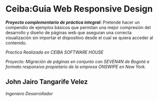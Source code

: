 Ceiba:Guia Web Responsive Design
================================
 ***Proyecto complementario de práctica integral:***
Pretende hacer un compendio de ejemplos básicos que permitan una mejor compresión del desarrollo y diseño de páginas web que aseguran una correcta visualización sin importar el dispositivo desde el cual se quiera acceder al contenido.
  
  
  *Practica Realizada en CEIBA SOFTWARE HOUSE*
  
  
  *Proyecto: Migración de páginas en conjunto con SEVEN4N de Bogotá a formato responsivo propietario de la empresa ONSWIPE en New York.*
 
John Jairo Tangarife Velez
----
 *Ingeniero Desarrollador*
